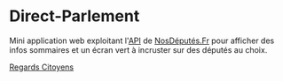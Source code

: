 Direct-Parlement
================

Mini application web exploitant l'[API](http://cpc.regardscitoyens.org/trac/wiki/API) de [NosDéputés.Fr](http://nosdeputes.fr) pour afficher des infos sommaires et un écran vert à incruster sur des députés au choix.

[Regards Citoyens](http://RegardsCitoyens.org)
